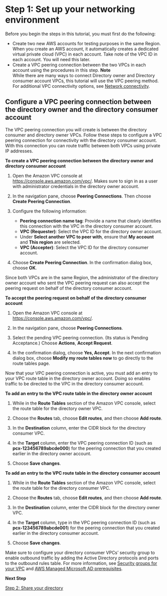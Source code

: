# Step 1: Set up your networking environment<a name="step1_setup_networking"></a>

Before you begin the steps in this tutorial, you must first do the following:
+ Create two new AWS accounts for testing purposes in the same Region\. When you create an AWS account, it automatically creates a dedicated virtual private cloud \(VPC\) in each account\. Take note of the VPC ID in each account\. You will need this later\.
+ Create a VPC peering connection between the two VPCs in each account using the procedures in this step\. 
**Note**  
While there are many ways to connect Directory owner and Directory consumer account VPCs, this tutorial will use the VPC peering method\. For additional VPC connectivity options, see [Network connectivity](ms_ad_directory_sharing_key_concepts.md#network_connectivity)\.

## Configure a VPC peering connection between the directory owner and the directory consumer account<a name="step1_configure_owner_account_vpc"></a>

The VPC peering connection you will create is between the directory consumer and directory owner VPCs\. Follow these steps to configure a VPC peering connection for connectivity with the directory consumer account\. With this connection you can route traffic between both VPCs using private IP addresses\.

**To create a VPC peering connection between the directory owner and directory consumer account**

1. Open the Amazon VPC console at [https://console\.aws\.amazon\.com/vpc/](https://console.aws.amazon.com/vpc/)\. Makes sure to sign in as a user with administrator credentials in the directory owner account\.

1. In the navigation pane, choose **Peering Connections**\. Then choose **Create Peering Connection**\.

1. Configure the following information:
   + **Peering connection name tag**: Provide a name that clearly identifies this connection with the VPC in the directory consumer account\. 
   + **VPC \(Requester\)**: Select the VPC ID for the directory owner account\. 
   + Under **Select another VPC to peer with**, ensure that **My account** and **This region** are selected\.
   + **VPC \(Accepter\)**: Select the VPC ID for the directory consumer account\. 

1. Choose **Create Peering Connection**\. In the confirmation dialog box, choose **OK**\.

Since both VPCs are in the same Region, the administrator of the directory owner account who sent the VPC peering request can also accept the peering request on behalf of the directory consumer account\.

**To accept the peering request on behalf of the directory consumer account**

1. Open the Amazon VPC console at [https://console\.aws\.amazon\.com/vpc/](https://console.aws.amazon.com/vpc/)\. 

1. In the navigation pane, choose **Peering Connections**\.

1. Select the pending VPC peering connection\. \(Its status is Pending Acceptance\.\) Choose **Actions**, **Accept Request**\.

1. In the confirmation dialog, choose **Yes, Accept**\. In the next confirmation dialog box, choose **Modify my route tables now** to go directly to the route tables page\.

Now that your VPC peering connection is active, you must add an entry to your VPC route table in the directory owner account\. Doing so enables traffic to be directed to the VPC in the directory consumer account\.

**To add an entry to the VPC route table in the directory owner account**

1. While in the **Route Tables** section of the Amazon VPC console, select the route table for the directory owner VPC\.

1. Choose the **Routes** tab, choose **Edit routes**, and then choose **Add route**\.

1. In the **Destination** column, enter the CIDR block for the directory consumer VPC\.

1. In the **Target** column, enter the VPC peering connection ID \(such as **pcx\-123456789abcde000**\) for the peering connection that you created earlier in the directory owner account\.

1. Choose **Save changes**\.

**To add an entry to the VPC route table in the directory consumer account**

1. While in the **Route Tables** section of the Amazon VPC console, select the route table for the directory consumer VPC\.

1. Choose the **Routes** tab, choose **Edit routes**, and then choose **Add route**\.

1. In the **Destination** column, enter the CIDR block for the directory owner VPC\.

1. In the **Target** column, type in the VPC peering connection ID \(such as **pcx\-123456789abcde001**\) for the peering connection that you created earlier in the directory consumer account\.

1. Choose **Save changes**\.

Make sure to configure your directory consumer VPCs’ security group to enable outbound traffic by adding the Active Directory protocols and ports to the outbound rules table\. For more information, see [Security groups for your VPC](https://docs.aws.amazon.com/vpc/latest/userguide/VPC_SecurityGroups.html) and [AWS Managed Microsoft AD prerequisites](https://docs.aws.amazon.com/directoryservice/latest/admin-guide/ms_ad_getting_started_prereqs.html)\.

**Next Step**

[Step 2: Share your directory](step2_share_directory.md)
